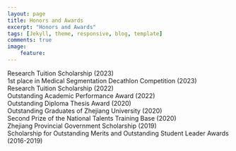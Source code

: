 ```yaml
---
layout: page
title: Honors and Awards
excerpt: "Honors and Awards"
tags: [Jekyll, theme, responsive, blog, template]
comments: true
image: 
    feature: 
---
```

Research Tuition Scholarship (2023) <br>
1st place in Medical Segmentation Decathlon Competition (2023)  <br>
Research Tuition Scholarship (2022) <br>
Outstanding Academic Performance Award (2022) <br>
Outstanding Diploma Thesis Award (2020) <br>
Outstanding Graduates of Zhejiang University (2020) <br>
Second Prize of the National Talents Training Base (2020) <br>
Zhejiang Provincial Government Scholarship (2019) <br>
Scholarship for Outstanding Merits and Outstanding Student Leader Awards (2016-2019) <br>